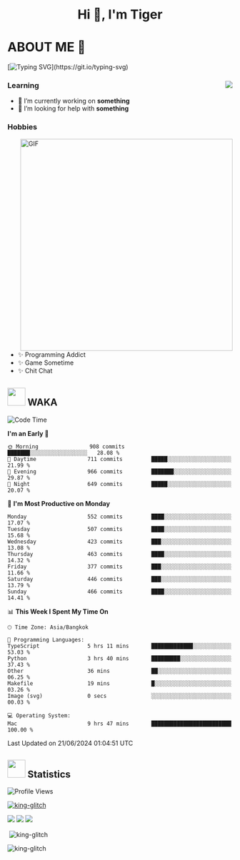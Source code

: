 <h1 align="center">Hi 👋, I'm Tiger</h1>




# ABOUT ME 💬

[![Typing SVG](https://readme-typing-svg.herokuapp.com?color=22F771&vCenter=true&lines=A+perssionate+developer+from+nowhere.)](https://git.io/typing-svg)

<div>
 <img align="right" src="https://spotify-github-profile.vercel.app/api/view?uid=12129734423&cover_image=false&theme=default&bar_color=22d016&bar_color_cover=true" />
 <h3>Learning</h3>
 
 <ul>
  <li>🔭 I’m currently working on <b>something</b></li>
  <li>🤝 I’m looking for help with <b>something</b></li>
 </ul>
 
</div>
<div>
 <h3>Hobbies</h3>
 <img align="right" height="475px"  alt="GIF" src="https://i.pinimg.com/originals/1f/b7/db/1fb7dbee557e5ed509f7517da8a84d58.gif" />
 <ul>
  <li>✨ Programming Addict</li>
  <li>✨ Game Sometime</li>
  <li>✨ Chit Chat</li>
 </ul>
 
</div>



## <img height="40" src="https://raw.githubusercontent.com/innng/innng/master/assets/kyubey.gif"/> WAKA

<!--START_SECTION:waka-->
![Code Time](http://img.shields.io/badge/Code%20Time-1%2C968%20hrs%2011%20mins-blue)

**I'm an Early 🐤** 

```text
🌞 Morning                908 commits         ███████░░░░░░░░░░░░░░░░░░   28.08 % 
🌆 Daytime                711 commits         █████░░░░░░░░░░░░░░░░░░░░   21.99 % 
🌃 Evening                966 commits         ███████░░░░░░░░░░░░░░░░░░   29.87 % 
🌙 Night                  649 commits         █████░░░░░░░░░░░░░░░░░░░░   20.07 % 
```
📅 **I'm Most Productive on Monday** 

```text
Monday                   552 commits         ████░░░░░░░░░░░░░░░░░░░░░   17.07 % 
Tuesday                  507 commits         ████░░░░░░░░░░░░░░░░░░░░░   15.68 % 
Wednesday                423 commits         ███░░░░░░░░░░░░░░░░░░░░░░   13.08 % 
Thursday                 463 commits         ████░░░░░░░░░░░░░░░░░░░░░   14.32 % 
Friday                   377 commits         ███░░░░░░░░░░░░░░░░░░░░░░   11.66 % 
Saturday                 446 commits         ███░░░░░░░░░░░░░░░░░░░░░░   13.79 % 
Sunday                   466 commits         ████░░░░░░░░░░░░░░░░░░░░░   14.41 % 
```


📊 **This Week I Spent My Time On** 

```text
🕑︎ Time Zone: Asia/Bangkok

💬 Programming Languages: 
TypeScript               5 hrs 11 mins       █████████████░░░░░░░░░░░░   53.03 % 
Python                   3 hrs 40 mins       █████████░░░░░░░░░░░░░░░░   37.43 % 
Other                    36 mins             ██░░░░░░░░░░░░░░░░░░░░░░░   06.25 % 
Makefile                 19 mins             █░░░░░░░░░░░░░░░░░░░░░░░░   03.26 % 
Image (svg)              0 secs              ░░░░░░░░░░░░░░░░░░░░░░░░░   00.03 % 

💻 Operating System: 
Mac                      9 hrs 47 mins       █████████████████████████   100.00 % 
```


 Last Updated on 21/06/2024 01:04:51 UTC
<!--END_SECTION:waka-->
## <img height="40" src="https://raw.githubusercontent.com/innng/innng/master/assets/kyubey.gif"/> Statistics
![Profile Views](https://komarev.com/ghpvc/?username=king-glitch)  

<p align="left"> 
 <a href="https://github.com/ryo-ma/github-profile-trophy">
  <img src="https://github-profile-trophy.vercel.app/?username=king-glitch&theme=dracula" alt="king-glitch" />
 </a> </p>

![](https://github-profile-summary-cards.vercel.app/api/cards/profile-details?username=king-glitch&theme=dracula)
![](https://github-profile-summary-cards.vercel.app/api/cards/stats?username=king-glitch&theme=dracula) 
![](https://github-profile-summary-cards.vercel.app/api/cards/productive-time?username=king-glitch&theme=dracula)


<p>&nbsp;<img align="center" src="https://github-readme-stats.vercel.app/api?username=king-glitch&theme=dracula" alt="king-glitch" /></p>

<p><img align="center" src="https://github-readme-streak-stats.herokuapp.com/?user=king-glitch&theme=dracula" alt="king-glitch" /></p>

